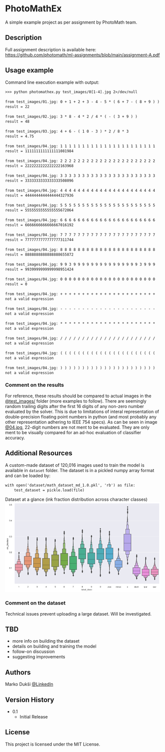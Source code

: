 # PhotoMathEx

A simple example project as per assignment by PhotoMath team.

## Description

Full assignment description is available here: https://github.com/photomath/ml-assignments/blob/main/assignment-A.pdf

## Usage example

Command line execution example with output:

```
>>> python photomathex.py test_images/0[1-4].jpg 2>/dev/null

from test_images/01.jpg: 0 + 1 + 2 + 3 - 4 - 5 * ( 6 + 7 - ( 8 + 9 ) )
result = 22

from test_images/02.jpg: 3 * 8 - 4 * 2 / 4 * ( - ( 3 + 9 ) )
result = 48

from test_images/03.jpg: 4 + 6 - ( 1 0 - 3 ) * 2 / 8 * 3
result = 4.75

from test_images/04.jpg: 1 1 1 1 1 1 1 1 1 1 1 1 1 1 1 1 1 1 1 1 1 1
result = 1111111111111111081984

from test_images/04.jpg: 2 2 2 2 2 2 2 2 2 2 2 2 2 2 2 2 2 2 2 2 2 2
result = 2222222222222222163968

from test_images/04.jpg: 3 3 3 3 3 3 3 3 3 3 3 3 3 3 3 3 3 3 3 3 3 3
result = 3333333333333333508096

from test_images/04.jpg: 4 4 4 4 4 4 4 4 4 4 4 4 4 4 4 4 4 4 4 4 4 4
result = 4444444444444444327936

from test_images/04.jpg: 5 5 5 5 5 5 5 5 5 5 5 5 5 5 5 5 5 5 5 5 5 5
result = 5555555555555555672064

from test_images/04.jpg: 6 6 6 6 6 6 6 6 6 6 6 6 6 6 6 6 6 6 6 6 6 6
result = 6666666666666667016192

from test_images/04.jpg: 7 7 7 7 7 7 7 7 7 7 7 7 7 7 7 7 7 7 7 7 7 7
result = 7777777777777777311744

from test_images/04.jpg: 8 8 8 8 8 8 8 8 8 8 8 8 8 8 8 8 8 8 8 8 8 8
result = 8888888888888888655872

from test_images/04.jpg: 9 9 3 9 9 9 9 9 9 9 9 9 9 9 9 9 9 9 3 9 9 9
result = 9939999999999998951424

from test_images/04.jpg: 0 0 0 0 0 0 0 0 0 0 0 0 0 0 0 0 0 0 0 0 0 0
result = 0

from test_images/04.jpg: + + + + + + + + + + + + + + + + + + + + + +
not a valid expression

from test_images/04.jpg: - - - - - - - - - - - - - - - - - - - - - -
not a valid expression

from test_images/04.jpg: * * * * * * * * * * * * * * * * * * * * * *
not a valid expression

from test_images/04.jpg: / / / / / / / / / / / / / / / / / / / / / /
not a valid expression

from test_images/04.jpg: ( ( ( ( ( ( ( ( ( ( ( ( ( ( ( ( ( ( ( ( ( (
not a valid expression

from test_images/04.jpg: ) ) ) ) ) ) ) ) ) ) ) ) ) ) ) ) ) ) ) ) ) )
not a valid expression
```

### Comment on the results

For reference, these results should be compared to actual images in the [@test_images/](https://github.com/MarkoDuksi/PhotoMathEx/blob/main/test_images/) folder (more examples to follow). There are seemingly random trailing digits after the first 16 digits of any non-zero number evaluated by the solver. This is due to limitations of interal representation of double-precision floating point numbers in python (and most probably any other representation adhering to IEEE 754 specs). As can be seen in image [@04.jpg](https://github.com/MarkoDuksi/PhotoMathEx/blob/main/test_images/04.jpg?raw=true), 22-digit numbers are not ment to be evaluated. They are only ment to be visually compared for an ad-hoc evaluation of classifier accuracy.

## Additional Resources

A custom-made dataset of 120,016 images used to train the model is available in `dataset` folder. The dataset is in a pickled numpy array format and can be loaded by:
```
with open('dataset/math_dataset_md_1.0.pkl', 'rb') as file:
    test_dataset = pickle.load(file)
```
Dataset at a glance (ink fraction distribution across character classes)
![ink fraction distribution across character labels](https://github.com/MarkoDuksi/PhotoMathEx/blob/main/images/dataset.png)

### Comment on the dataset

Technical issues prevent uploading a large dataset. Will be investigated.

## TBD
- more info on building the dataset
- details on building and training the model
- follow-on discussion
- suggesting improvements

## Authors

Marko Dukši
[@LinkedIn](https://www.linkedin.com/in/mduksi/)

## Version History

- 0.1
    * Initial Release

## License

This project is licensed under the MIT License.

